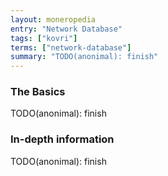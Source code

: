 ```yaml
---
layout: moneropedia
entry: "Network Database"
tags: ["kovri"]
terms: ["network-database"]
summary: "TODO(anonimal): finish"
---
```


### The Basics

TODO(anonimal): finish

### In-depth information

TODO(anonimal): finish
